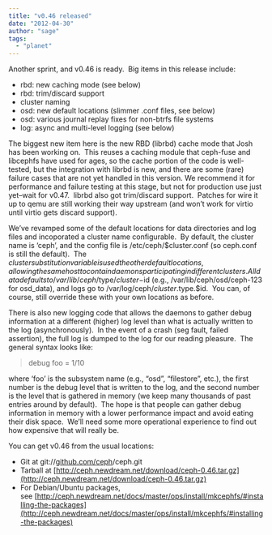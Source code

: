 ```yaml
---
title: "v0.46 released"
date: "2012-04-30"
author: "sage"
tags: 
  - "planet"
---
```


Another sprint, and v0.46 is ready.  Big items in this release include:

- rbd: new caching mode (see below)
- rbd: trim/discard support
- cluster naming
- osd: new default locations (slimmer .conf files, see below)
- osd: various journal replay fixes for non-btrfs file systems
- log: async and multi-level logging (see below)

The biggest new item here is the new RBD (librbd) cache mode that Josh has been working on.  This reuses a caching module that ceph-fuse and libcephfs have used for ages, so the cache portion of the code is well-tested, but the integration with librbd is new, and there are some (rare) failure cases that are not yet handled in this version. We recommend it for performance and failure testing at this stage, but not for production use just yet–wait for v0.47.  librbd also got trim/discard support.  Patches for wire it up to qemu are still working their way upstream (and won’t work for virtio until virtio gets discard support).

We’ve revamped some of the default locations for data directories and log files and incoporated a cluster name configurable.  By default, the cluster name is ‘ceph’, and the config file is /etc/ceph/$cluster.conf (so ceph.conf is still the default).  The $cluster substitution variable is used the other default locations, allowing the same host to contain daemons participating in different clusters.  All data defaults to /var/lib/ceph/$type/$cluster-$id (e.g., /var/lib/ceph/osd/ceph-123 for osd\_data), and logs go to /var/log/ceph/$cluster.$type.$id.  You can, of course, still override these with your own locations as before.

There is also new logging code that allows the daemons to gather debug information at a different (higher) log level than what is actually written to the log (asynchronously).  In the event of a crash (seg fault, failed assertion), the full log is dumped to the log for our reading pleasure.  The general syntax looks like:

> debug foo = 1/10

where ‘foo’ is the subsystem name (e.g., “osd”, “filestore”, etc.), the first number is the debug level that is written to the log, and the second number is the level that is gathered in memory (we keep many thousands of past entries around by default).  The hope is that people can gather debug information in memory with a lower performance impact and avoid eating their disk space.  We’ll need some more operational experience to find out how expensive that will really be.

You can get v0.46 from the usual locations:

- Git at git://[github.com/ceph](http://github.com/ceph)/ceph.git
- Tarball at [http://ceph.newdream.net/download/ceph-0.46.tar.gz](http://ceph.newdream.net/download/ceph-0.46.tar.gz)
- For Debian/Ubuntu packages, see [http://ceph.newdream.net/docs/master/ops/install/mkcephfs/#installing-the-packages](http://ceph.newdream.net/docs/master/ops/install/mkcephfs/#installing-the-packages)

